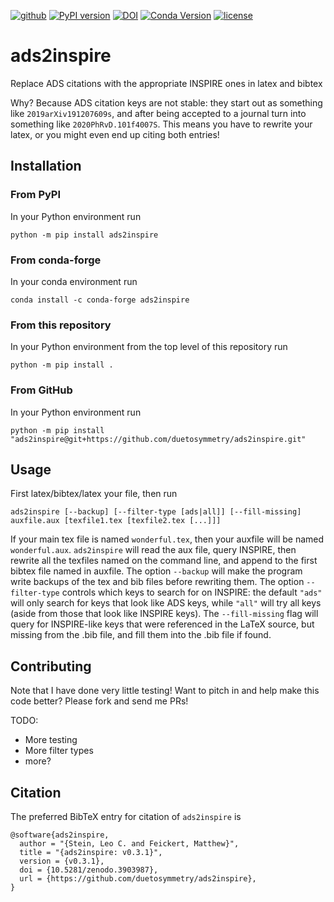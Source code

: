 [![github](https://img.shields.io/badge/GitHub-ads2inspire-blue.svg)](https://github.com/duetosymmetry/ads2inspire)
[![PyPI version](https://badge.fury.io/py/ads2inspire.svg)](https://badge.fury.io/py/ads2inspire)
[![DOI](https://zenodo.org/badge/273416634.svg)](https://zenodo.org/badge/latestdoi/273416634)
[![Conda Version](https://img.shields.io/conda/vn/conda-forge/ads2inspire.svg)](https://anaconda.org/conda-forge/ads2inspire)
[![license](https://img.shields.io/badge/license-MIT-blue.svg)](https://github.com/duetosymmetry/ads2inspire/blob/master/LICENSE)

# ads2inspire
Replace ADS citations with the appropriate INSPIRE ones in latex and bibtex

Why? Because ADS citation keys are not stable: they start out as something like `2019arXiv191207609s`,
and after being accepted to a journal turn into something like `2020PhRvD.101f4007S`. This means you
have to rewrite your latex, or you might even end up citing both entries!

## Installation

### From PyPI

In your Python environment run

```
python -m pip install ads2inspire
```

### From conda-forge

In your conda environment run

```
conda install -c conda-forge ads2inspire
```

### From this repository

In your Python environment from the top level of this repository run

```
python -m pip install .
```

### From GitHub

In your Python environment run

```
python -m pip install "ads2inspire@git+https://github.com/duetosymmetry/ads2inspire.git"
```

## Usage
First latex/bibtex/latex your file, then run

```shell
ads2inspire [--backup] [--filter-type [ads|all]] [--fill-missing] auxfile.aux [texfile1.tex [texfile2.tex [...]]]
```

If your main tex file is named `wonderful.tex`, then your auxfile will be named `wonderful.aux`.
`ads2inspire` will read the aux file, query INSPIRE, then rewrite all the texfiles named on the
command line, and append to the first bibtex file named in auxfile.  The option `--backup` will
make the program write backups of the tex and bib files before rewriting them.  The option
`--filter-type` controls which keys to search for on INSPIRE: the default `"ads"` will only
search for keys that look like ADS keys, while `"all"` will try all keys (aside from those that
look like INSPIRE keys).
The `--fill-missing` flag will query for INSPIRE-like keys that were
referenced in the LaTeX source, but missing from the .bib file, and
fill them into the .bib file if found.

## Contributing

Note that I have done very little testing! Want to pitch in and help make this code better?
Please fork and send me PRs!

TODO:
- More testing
- More filter types
- more?

## Citation

The preferred BibTeX entry for citation of `ads2inspire` is

```
@software{ads2inspire,
  author = "{Stein, Leo C. and Feickert, Matthew}",
  title = "{ads2inspire: v0.3.1}",
  version = {v0.3.1},
  doi = {10.5281/zenodo.3903987},
  url = {https://github.com/duetosymmetry/ads2inspire},
}
```
